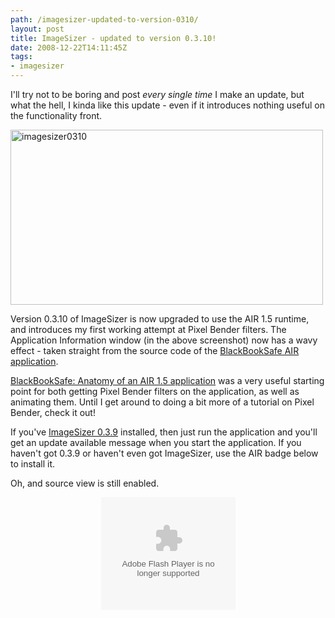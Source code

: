 ```yaml
---
path: /imagesizer-updated-to-version-0310/
layout: post
title: ImageSizer - updated to version 0.3.10!
date: 2008-12-22T14:11:45Z
tags:
- imagesizer
---
```


<p>I'll try not to be boring and post <em>every single time</em> I make an update, but what the hell, I kinda like this update - even if it introduces nothing useful on the functionality front.</p>
<p><img src="/content/images/2008/12/imagesizer0310.jpg" alt="imagesizer0310" title="imagesizer0310" width="500" height="280" class="alignnone size-full wp-image-523" /></p>
<p>Version 0.3.10 of ImageSizer is now upgraded to use the AIR 1.5 runtime, and introduces my first working attempt at Pixel Bender filters.  The Application Information window (in the above screenshot) now has a wavy effect - taken straight from the source code of the <a href="http://www.adobe.com/devnet/air/ajax/samples.html#blackbooksafe">BlackBookSafe AIR application</a>.</p>
<!--more-->
<p><a href="http://www.adobe.com/devnet/air/ajax/articles/blackbooksafe_anatomy.html">BlackBookSafe: Anatomy of an AIR 1.5 application</a> was a very useful starting point for both getting Pixel Bender filters on the application, as well as animating them.  Until I get around to doing a bit more of a tutorial on Pixel Bender, check it out!</p>
<p>If you've <a href="http://www.psyked.co.uk/adobe/apollo/imagesizer-updated-to-version-039.htm">ImageSizer 0.3.9</a> installed, then just run the application and you'll get an update available message when you start the application.  If you haven't got 0.3.9 or haven't even got ImageSizer, use the AIR badge below to install it.</p>
<p>Oh, and source view is still enabled.</p>
<p style="text-align: center;"><object classid="clsid:d27cdb6e-ae6d-11cf-96b8-444553540000" width="215" height="180" codebase="http://download.macromedia.com/pub/shockwave/cabs/flash/swflash.cab#version=6,0,40,0"><param name="flashvars" value="airversion=1.5&amp;appname=ImageSizer&amp;appurl=http://psyked.co.uk/airapps/ImageSizer0310.air&amp;appid=couk.psyked.ImageSizer&amp;pubid=07510AB144CCA2FB1C33EE50283E9A7AD43F7966.1&amp;appversion=0.3.10&amp;titlecolor=#339999" /><param name="src" value="/airapps/AIRInstallBadge.swf" /><embed type="application/x-shockwave-flash" width="215" height="180" src="/airapps/AIRInstallBadge.swf" flashvars="airversion=1.5&amp;appname=ImageSizer&amp;appurl=http://psyked.co.uk/airapps/ImageSizer0310.air&amp;appid=couk.psyked.ImageSizer&amp;pubid=07510AB144CCA2FB1C33EE50283E9A7AD43F7966.1&amp;appversion=0.3.10&amp;titlecolor=#339999"></embed></object></p>
